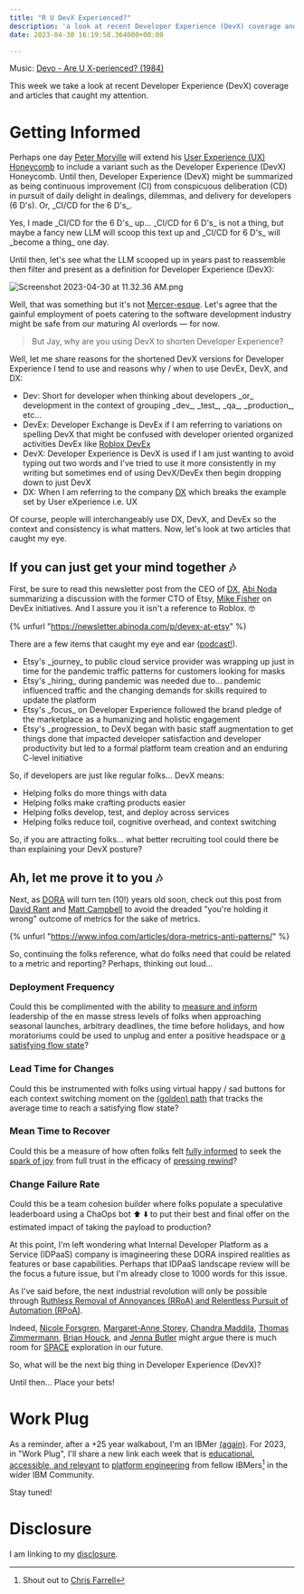 ```yaml
---
title: "R U DevX Experienced?"
description: 'a look at recent Developer Experience (DevX) coverage and articles that caught my attention'
date: 2023-04-30 16:19:58.364000+00:00

---
```


Music: [Devo - Are U X-perienced? (1984)](https://www.youtube.com/watch?v=YVCt\_mAAZpQ)

This week we take a look at recent Developer Experience (DevX) coverage and articles that caught my attention.

# Getting Informed

Perhaps one day [Peter Morville](https://www.linkedin.com/in/morville/) will extend his [User Experience (UX) Honeycomb](https://semanticstudios.com/user\_experience\_design/) to include a variant such as the Developer Experience (DevX) Honeycomb. Until then, Developer Experience (DevX) might be summarized as being continuous improvement (CI) from conspicuous deliberation (CD) in pursuit of daily delight in dealings, dilemmas, and delivery for developers (6 D's). Or, \_CI/CD for the 6 D's\_.

Yes, I made \_CI/CD for the 6 D's\_ up... \_CI/CD for 6 D's\_ is not a thing, but maybe a fancy new LLM will scoop this text up and \_CI/CD for 6 D's\_ will \_become a thing\_ one day.

Until then, let's see what the LLM scooped up in years past to reassemble then filter and present as a definition for Developer Experience (DevX):

![Screenshot 2023-04-30 at 11.32.36 AM.png](https://buttondown.imgix.net/images/0748b747-68f9-43d3-ad38-664e88f75522.png?w=960&fit=max)

Well, that was something but it's not [Mercer-esque](https://en.wikipedia.org/wiki/Leigh\_Mercer). Let's agree that the gainful employment of poets catering to the software development industry might be safe from our maturing AI overlords — for now.

> But Jay, why are you using DevX to shorten Developer Experience?

Well, let me share reasons for the shortened DevX versions for Developer Experience I tend to use and reasons why / when to use DevEx, DevX, and DX:

- Dev: Short for developer when thinking about developers \_or\_ development in the context of grouping \_dev\_, \_test\_, \_qa\_, \_production\_, etc...
- DevEx: Developer Exchange is DevEx if I am referring to variations on spelling DevX that might be confused with developer oriented organized activities DevEx like [Roblox DevEx](https://en.help.roblox.com/hc/en-us/articles/203314100-Developer-Exchange-DevEx-FAQs)
- DevX: Developer Experience is DevX is used if I am just wanting to avoid typing out two words and I've tried to use it more consistently in my writing but sometimes end of using DevX/DevEx then begin dropping down to just DevX
- DX: When I am referring to the company [DX](https://getdx.com) which breaks the example set by User eXperience i.e. UX

Of course, people will interchangeably use DX, DevX, and DevEx so the context and consistency is what matters. Now, let's look at two articles that caught my eye.

## If you can just get your mind together 🎶

First, be sure to read this newsletter post from the CEO of [DX](https://getdx.com), [Abi Noda](https://www.linkedin.com/in/abinoda/) summarizing a discussion with the former CTO of Etsy, [Mike Fisher](https://www.linkedin.com/in/mike-fisher-3317a8/) on DevEx initiatives. And I assure you it isn't a reference to Roblox. 🤓


{% unfurl "https://newsletter.abinoda.com/p/devex-at-etsy" %}

There are a few items that caught my eye and ear ([podcast!](https://getdx.com/podcast/35)).

- Etsy's \_journey\_ to public cloud service provider was wrapping up just in time for the pandemic traffic patterns for customers looking for masks
- Etsy's \_hiring\_ during pandemic was needed due to... pandemic influenced traffic and the changing demands for skills required to update the platform 
- Etsy's \_focus\_ on Developer Experience followed the brand pledge of the marketplace as a humanizing and holistic engagement
- Etsy's \_progression\_ to DevX began with basic staff augmentation to get things done that impacted developer satisfaction and developer productivity but led to a formal platform team creation and an enduring C-level initiative 

So, if developers are just like regular folks... DevX means:

- Helping folks do more things with data
- Helping folks make crafting products easier
- Helping folks develop, test, and deploy across services
- Helping folks reduce toil, cognitive overhead, and context switching

So, if you are attracting folks... what better recruiting tool could there be than explaining your DevX posture?

## Ah, let me prove it to you 🎶

Next, as [DORA](https://dora.dev) will turn ten (10!) years old soon, check out this post from [David Rant](https://www.linkedin.com/in/daverant/) and [Matt Campbell](https://www.linkedin.com/in/mbcampbell360/) to avoid the dreaded "you're holding it wrong" outcome of metrics for the sake of metrics.

{% unfurl "https://www.infoq.com/articles/dora-metrics-anti-patterns/" %}

So, continuing the folks reference, what do folks need that could be related to a metric and reporting? Perhaps, thinking out loud...

### Deployment Frequency 

Could this be complimented with the ability to [measure and inform](https://fudge.org/archive/fudge-sunday-once-in-a-pipeline) leadership of the en masse stress levels of folks when approaching seasonal launches, arbitrary deadlines, the time before holidays, and how moratoriums could be used to unplug and enter a positive headspace or [a satisfying flow state](https://fudge.org/archive/deploy-everything-you-touch/)?

### Lead Time for Changes

Could this be instrumented with folks using virtual happy / sad buttons for each context switching moment on the [(golden) path](https://fudge.org/archive/whats-golden-path/) that tracks the average time to reach a satisfying flow state?

### Mean Time to Recover

Could this be a measure of how often folks felt [fully informed](https://fudge.org/archive/fudge-sunday-once-in-a-pipeline/) to seek the [spark of joy](https://fudge.org/archive/please-please-otel-me-now) from full trust in the efficacy of [pressing rewind](https://fudge.org/archive/press-rewind/)?

### Change Failure Rate

Could this be a team cohesion builder where folks populate a speculative leaderboard using a ChaOps bot ⬆️ ⬇️ to put their best and final offer on the estimated impact of taking the payload to production?

At this point, I'm left wondering what Internal Developer Platform as a Service (IDPaaS) company is imagineering these DORA inspired realities as features or base capabilities. Perhaps that IDPaaS landscape review will be the focus a future issue, but I'm already close to 1000 words for this issue. 

As I've said before, the next industrial revolution will only be possible through [Ruthless Removal of Annoyances (RRoA) and Relentless Pursuit of Automation (RPoA)](https://fudge.org/archive/make-iiot-easy-on-yourself).

Indeed, [Nicole Forsgren](https://www.linkedin.com/in/nicolefv/), [Margaret-Anne Storey](https://www.linkedin.com/in/margaret-anne-storey-8419462/), [Chandra Maddila](https://www.linkedin.com/in/cmaddila/), [Thomas Zimmermann](https://www.linkedin.com/in/tomzimmermann/), [Brian Houck](https://www.linkedin.com/in/brian-houck-b4123132/), and [Jenna Butler](https://www.linkedin.com/in/dr-jenna-butler-44209a3b/) might argue there is much room for [SPACE](https://queue.acm.org/detail.cfm?id=3454124) exploration in our future.

So, what will be the next big thing in Developer Experience (DevX)?

Until then… Place your bets!

# Work Plug

As a reminder, after a +25 year walkabout, I'm an IBMer [(again)](https://jaycuthrell.com/about/). For 2023, in "Work Plug", I'll share a new link each week that is [educational, accessible, and relevant](https://www.youtube.com/watch?v=dXohgVATzDc) to [platform engineering](https://www.ibm.com/consulting/platform-engineering-services) from fellow IBMers[^IBMer] in the wider IBM Community.

Stay tuned! 

# Disclosure

I am linking to my [disclosure](https://jaycuthrell.com/disclosure/).
 
[^IBMer]: Shout out to [Chris Farrell](https://www.linkedin.com/in/chrisefarrell/)


